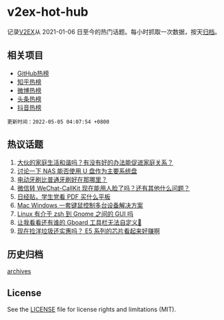 # v2ex-hot-hub

 记录[V2EX](https://www.v2ex.com/)从 2021-01-06 日至今的热门话题。每小时抓取一次数据，按天[归档](archives)。
 
 ## 相关项目

- [GitHub热榜](https://github.com/snaildev/github-hot-hub)
- [知乎热榜](https://github.com/snaildev/zhihu-hot-hub)
- [微博热榜](https://github.com/snaildev/weibo-hot-hub)
- [头条热榜](https://github.com/snaildev/toutiao-hot-hub)
- [抖音热榜](https://github.com/snaildev/douyin-hot-hub)


 `更新时间：2022-05-05 04:07:54 +0800`

## 热议话题

1. [大伙的家庭生活和谐吗？有没有好的办法能促进家庭关系？](https://www.v2ex.com/t/850760)
1. [讨论一下 NAS 能否使用 U 盘作为主要系统盘](https://www.v2ex.com/t/850761)
1. [电动牙刷比普通牙刷好在那哪里？](https://www.v2ex.com/t/850734)
1. [微信转 WeChat-CallKit 现在能用人脸了吗？还有其他什么问题？](https://www.v2ex.com/t/850728)
1. [日经贴，学生党看 PDF 买什么平板](https://www.v2ex.com/t/850811)
1. [Mac Windows 一套键鼠控制多台设备解决方案](https://www.v2ex.com/t/850750)
1. [Linux 有介于 zsh 到 Gnome 之间的 GUI 吗](https://www.v2ex.com/t/850799)
1. [让我看看还有谁的 Gboard 工具栏无法自定义🤣](https://www.v2ex.com/t/850716)
1. [现在捡洋垃圾还实惠吗？ E5 系列的芯片看起来好赚啊](https://www.v2ex.com/t/850779)

## 历史归档

[archives](archives)

## License

See the [LICENSE](LICENSE) file for license rights and limitations (MIT).
